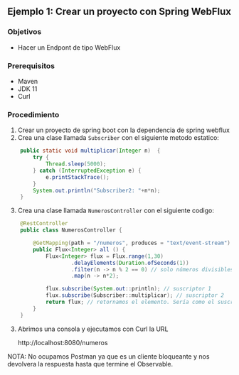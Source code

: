 ## Ejemplo 1: Crear un proyecto con Spring WebFlux

### Objetivos
* Hacer un Endpont de tipo WebFlux

### Prerequisitos
* Maven
* JDK 11
* Curl

### Procedimiento

1. Crear un proyecto de spring boot con la dependencia de spring webflux
2. Crea una clase llamada  `Subscriber` con el siguiente metodo estatico:
```java
    public static void multiplicar(Integer n)  {
        try {
            Thread.sleep(5000);
        } catch (InterruptedException e) {
            e.printStackTrace();
        }
        System.out.println("Subscriber2: "+n*n);
    }
```
3. Crea una clase llamada  `NumerosController` con el siguiente codigo:

```java
    @RestController
    public class NumerosController {

        @GetMapping(path = "/numeros", produces = "text/event-stream")
        public Flux<Integer> all () {
            Flux<Integer> flux = Flux.range(1,30)
                    .delayElements(Duration.ofSeconds(1))
                    .filter(n -> n % 2 == 0) // solo números divisibles entre 2
                    .map(n -> n*2);

            flux.subscribe(System.out::println); // suscriptor 1
            flux.subscribe(Subscriber::multiplicar); // suscriptor 2
            return flux; // retornamos el elemento. Sería como el suscriptor 3
        }
    }
```

3. Abrimos una consola y ejecutamos con Curl la URL

    http://localhost:8080/numeros

NOTA:  No ocupamos Postman ya que es un cliente bloqueante y nos devolvera la respuesta hasta que termine el Observable.





